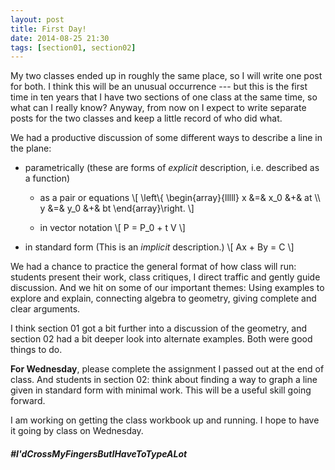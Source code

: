 ```yaml
---
layout: post
title: First Day!
date: 2014-08-25 21:30
tags: [section01, section02]
---
```


My two classes ended up in roughly the same place, so I will write one post for
both. I think this will be an unusual occurrence --- but this is the first time
in ten years that I have two sections of one class at the same time, so what can
I really know? Anyway, from now on I expect to write separate posts for the two classes and keep
a little record of who did what.

We had a productive discussion of some different ways to describe a line in the
plane:

- parametrically (these are forms of _explicit_ description, i.e. described as a function)
    * as a pair or equations
      \\[ \\left\\{ \\begin{array}{lllll} x &=& x_0 &+& at \\\\ y &=& y_0 &+& bt \\end{array}\\right. \\]

    * in vector notation
      \\[ P = P_0 + t V \\]
- in standard form (This is an _implicit_ description.)
  \\[ Ax + By = C \\]

We had a chance to practice the general format of how class will run: students
present their work, class critiques, I direct traffic and gently guide discussion.
And we hit on some of our important themes: Using examples to explore and explain,
connecting algebra to geometry, giving complete and clear arguments.

I think section 01 got a bit further into a discussion of the geometry, and
section 02 had a bit deeper look into alternate examples. Both were good things
to do.

**For Wednesday**, please complete the assignment I passed out at the end of class.
And students in section 02: think about finding a way to graph a line given in
standard form with minimal work. This will be a useful skill going forward.

I am working on getting the class workbook up and running. I hope to have it going
by class on Wednesday.

##### #I'dCrossMyFingersButIHaveToTypeALot
